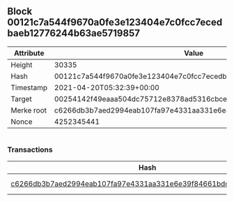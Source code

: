 ## Block 00121c7a544f9670a0fe3e123404e7c0fcc7ecedbaeb12776244b63ae5719857

Attribute | Value
--- | ---
Height | 30335
Hash | 00121c7a544f9670a0fe3e123404e7c0fcc7ecedbaeb12776244b63ae5719857
Timestamp | 2021-04-20T05:32:39+00:00
Target | 00254142f49eaaa504dc75712e8378ad5316cbcead634704b3734b6271167cc4
Merke root | c6266db3b7aed2994eab107fa97e4331aa331e6e39f84661bddc9c7e50df67b1
Nonce | 4252345441

```

```

### Transactions

Hash | Amount
--- | ---
[c6266db3b7aed2994eab107fa97e4331aa331e6e39f84661bddc9c7e50df67b1](c6266db3b7aed2994eab107fa97e4331aa331e6e39f84661bddc9c7e50df67b1.md) | 10.00000000 SKEPTI 
